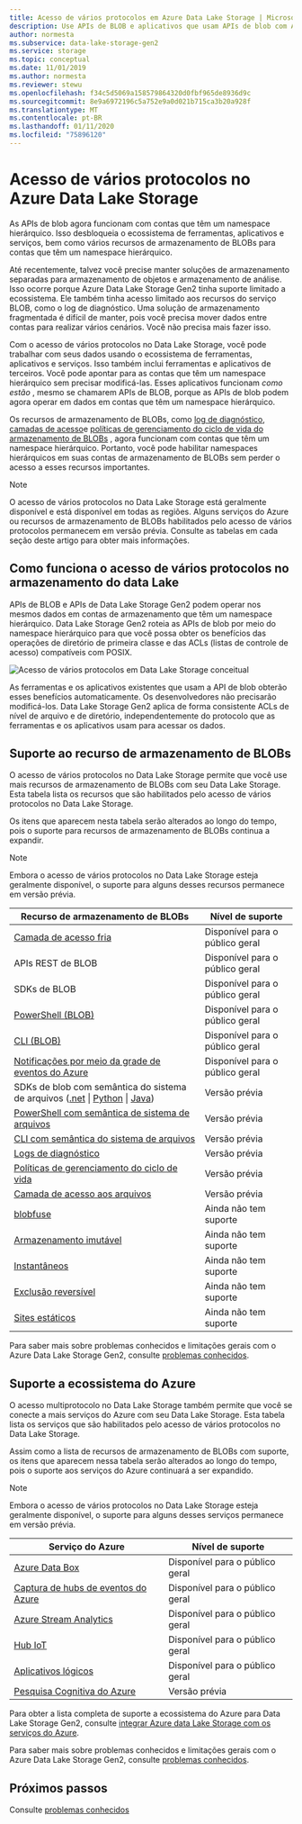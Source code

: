 ```yaml
---
title: Acesso de vários protocolos em Azure Data Lake Storage | Microsoft Docs
description: Use APIs de BLOB e aplicativos que usam APIs de blob com Azure Data Lake Storage Gen2.
author: normesta
ms.subservice: data-lake-storage-gen2
ms.service: storage
ms.topic: conceptual
ms.date: 11/01/2019
ms.author: normesta
ms.reviewer: stewu
ms.openlocfilehash: f34c5d5069a158579864320d0fbf965de8936d9c
ms.sourcegitcommit: 8e9a6972196c5a752e9a0d021b715ca3b20a928f
ms.translationtype: MT
ms.contentlocale: pt-BR
ms.lasthandoff: 01/11/2020
ms.locfileid: "75896120"
---
```

# <a name="multi-protocol-access-on-azure-data-lake-storage"></a>Acesso de vários protocolos no Azure Data Lake Storage

As APIs de blob agora funcionam com contas que têm um namespace hierárquico. Isso desbloqueia o ecossistema de ferramentas, aplicativos e serviços, bem como vários recursos de armazenamento de BLOBs para contas que têm um namespace hierárquico.

Até recentemente, talvez você precise manter soluções de armazenamento separadas para armazenamento de objetos e armazenamento de análise. Isso ocorre porque Azure Data Lake Storage Gen2 tinha suporte limitado a ecossistema. Ele também tinha acesso limitado aos recursos do serviço BLOB, como o log de diagnóstico. Uma solução de armazenamento fragmentada é difícil de manter, pois você precisa mover dados entre contas para realizar vários cenários. Você não precisa mais fazer isso.

Com o acesso de vários protocolos no Data Lake Storage, você pode trabalhar com seus dados usando o ecossistema de ferramentas, aplicativos e serviços. Isso também inclui ferramentas e aplicativos de terceiros. Você pode apontar para as contas que têm um namespace hierárquico sem precisar modificá-las. Esses aplicativos funcionam *como estão* , mesmo se chamarem APIs de BLOB, porque as APIs de blob podem agora operar em dados em contas que têm um namespace hierárquico.

Os recursos de armazenamento de BLOBs, como [log de diagnóstico](../common/storage-analytics-logging.md), [camadas de acesso](storage-blob-storage-tiers.md)e [políticas de gerenciamento do ciclo de vida do armazenamento de BLOBs](storage-lifecycle-management-concepts.md) , agora funcionam com contas que têm um namespace hierárquico. Portanto, você pode habilitar namespaces hierárquicos em suas contas de armazenamento de BLOBs sem perder o acesso a esses recursos importantes. 

> [!NOTE]
> O acesso de vários protocolos no Data Lake Storage está geralmente disponível e está disponível em todas as regiões. Alguns serviços do Azure ou recursos de armazenamento de BLOBs habilitados pelo acesso de vários protocolos permanecem em versão prévia. Consulte as tabelas em cada seção deste artigo para obter mais informações. 

## <a name="how-multi-protocol-access-on-data-lake-storage-works"></a>Como funciona o acesso de vários protocolos no armazenamento do data Lake

APIs de BLOB e APIs de Data Lake Storage Gen2 podem operar nos mesmos dados em contas de armazenamento que têm um namespace hierárquico. Data Lake Storage Gen2 roteia as APIs de blob por meio do namespace hierárquico para que você possa obter os benefícios das operações de diretório de primeira classe e das ACLs (listas de controle de acesso) compatíveis com POSIX. 

![Acesso de vários protocolos em Data Lake Storage conceitual](./media/data-lake-storage-interop/interop-concept.png) 

As ferramentas e os aplicativos existentes que usam a API de blob obterão esses benefícios automaticamente. Os desenvolvedores não precisarão modificá-los. Data Lake Storage Gen2 aplica de forma consistente ACLs de nível de arquivo e de diretório, independentemente do protocolo que as ferramentas e os aplicativos usam para acessar os dados. 

## <a name="blob-storage-feature-support"></a>Suporte ao recurso de armazenamento de BLOBs

O acesso de vários protocolos no Data Lake Storage permite que você use mais recursos de armazenamento de BLOBs com seu Data Lake Storage. Esta tabela lista os recursos que são habilitados pelo acesso de vários protocolos no Data Lake Storage. 

Os itens que aparecem nesta tabela serão alterados ao longo do tempo, pois o suporte para recursos de armazenamento de BLOBs continua a expandir. 

> [!NOTE]
> Embora o acesso de vários protocolos no Data Lake Storage esteja geralmente disponível, o suporte para alguns desses recursos permanece em versão prévia. 

|Recurso de armazenamento de BLOBs | Nível de suporte |
|---|---|
|[Camada de acesso fria](storage-blob-storage-tiers.md)|Disponível para o público geral|
|APIs REST de BLOB|Disponível para o público geral|
|SDKs de BLOB |Disponível para o público geral|
|[PowerShell (BLOB)](https://docs.microsoft.com/azure/storage/blobs/storage-quickstart-blobs-powershell) |Disponível para o público geral|
|[CLI (BLOB)](https://docs.microsoft.com/azure/storage/blobs/storage-quickstart-blobs-cli) |Disponível para o público geral|
|[Notificações por meio da grade de eventos do Azure](data-lake-storage-events.md)|Disponível para o público geral|
|SDKs de blob com semântica do sistema de arquivos ([.net](https://docs.microsoft.com/azure/storage/blobs/data-lake-storage-directory-file-acl-dotnet) &vert; [Python](https://docs.microsoft.com/azure/storage/blobs/data-lake-storage-directory-file-acl-python) &vert; [Java](https://docs.microsoft.com/azure/storage/blobs/data-lake-storage-directory-file-acl-java))|Versão prévia|
|[PowerShell com semântica de sistema de arquivos](https://docs.microsoft.com/azure/storage/blobs/data-lake-storage-directory-file-acl-powershell)|Versão prévia|
|[CLI com semântica do sistema de arquivos](https://docs.microsoft.com/azure/storage/blobs/data-lake-storage-directory-file-acl-cli)|Versão prévia|
|[Logs de diagnóstico](../common/storage-analytics-logging.md)| Versão prévia|
|[Políticas de gerenciamento do ciclo de vida](storage-lifecycle-management-concepts.md)| Versão prévia|
|[Camada de acesso aos arquivos](storage-blob-storage-tiers.md)| Versão prévia|
|[blobfuse](storage-how-to-mount-container-linux.md)|Ainda não tem suporte|
|[Armazenamento imutável](storage-blob-immutable-storage.md)|Ainda não tem suporte|
|[Instantâneos](storage-blob-snapshots.md)|Ainda não tem suporte|
|[Exclusão reversível](storage-blob-soft-delete.md)|Ainda não tem suporte|
|[Sites estáticos](storage-blob-static-website.md)|Ainda não tem suporte|

Para saber mais sobre problemas conhecidos e limitações gerais com o Azure Data Lake Storage Gen2, consulte [problemas conhecidos](data-lake-storage-known-issues.md).

## <a name="azure-ecosystem-support"></a>Suporte a ecossistema do Azure

O acesso multiprotocolo no Data Lake Storage também permite que você se conecte a mais serviços do Azure com seu Data Lake Storage. Esta tabela lista os serviços que são habilitados pelo acesso de vários protocolos no Data Lake Storage. 

Assim como a lista de recursos de armazenamento de BLOBs com suporte, os itens que aparecem nessa tabela serão alterados ao longo do tempo, pois o suporte aos serviços do Azure continuará a ser expandido. 

> [!NOTE]
> Embora o acesso de vários protocolos no Data Lake Storage esteja geralmente disponível, o suporte para alguns desses serviços permanece em versão prévia. 

|Serviço do Azure | Nível de suporte |
|---|---|
|[Azure Data Box](data-lake-storage-migrate-on-premises-hdfs-cluster.md)|Disponível para o público geral|
|[Captura de hubs de eventos do Azure](https://docs.microsoft.com/azure/event-hubs/event-hubs-capture-overview)|Disponível para o público geral|
|[Azure Stream Analytics](https://docs.microsoft.com/azure/stream-analytics/stream-analytics-quick-create-portal)|Disponível para o público geral|
|[Hub IoT](https://docs.microsoft.com/azure/iot-hub/iot-hub-devguide-messages-d2c)|Disponível para o público geral|
|[Aplicativos lógicos](https://azure.microsoft.com/services/logic-apps/)|Disponível para o público geral|
|[Pesquisa Cognitiva do Azure](https://docs.microsoft.com/azure/search/search-howto-index-azure-data-lake-storage)|Versão prévia|

Para obter a lista completa de suporte a ecossistema do Azure para Data Lake Storage Gen2, consulte [integrar Azure data Lake Storage com os serviços do Azure](data-lake-storage-integrate-with-azure-services.md).

Para saber mais sobre problemas conhecidos e limitações gerais com o Azure Data Lake Storage Gen2, consulte [problemas conhecidos](data-lake-storage-known-issues.md).

## <a name="next-steps"></a>Próximos passos

Consulte [problemas conhecidos](data-lake-storage-known-issues.md)




